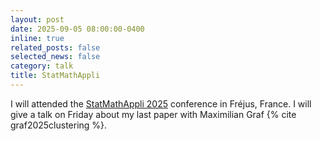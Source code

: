 ```yaml
---
layout: post
date: 2025-09-05 08:00:00-0400
inline: true
related_posts: false
selected_news: false
category: talk
title: StatMathAppli
---
```

I will attended the <a href="https://statmathappli.mathnum.inrae.fr/fr/">StatMathAppli 2025</a> conference in Fréjus, France. I will give a talk on Friday about my last paper with Maximilian Graf {% cite graf2025clustering %}. 
